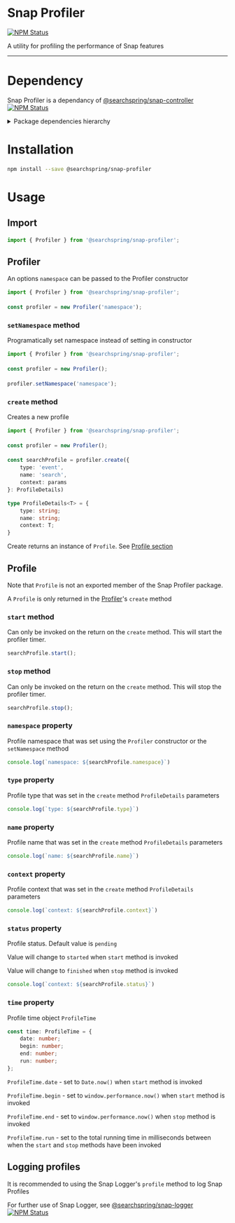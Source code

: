# Snap Profiler

<a href="https://www.npmjs.com/package/@searchspring/snap-profiler"><img alt="NPM Status" src="https://img.shields.io/npm/v/@searchspring/snap-profiler.svg?style=flat"></a>

A utility for profiling the performance of Snap features

---

# Dependency

Snap Profiler is a dependancy of [@searchspring/snap-controller](../snap-controller) <a href="https://www.npmjs.com/package/@searchspring/snap-controller"><img alt="NPM Status" src="https://img.shields.io/npm/v/@searchspring/snap-controller.svg?style=flat"></a>


<details>
    <summary>Package dependencies hierarchy</summary>
    <br/>
    <img src="../../images/snap-dependencies.jpg"/>
</details>


# Installation

```bash
npm install --save @searchspring/snap-profiler
```


# Usage
## Import
```typescript
import { Profiler } from '@searchspring/snap-profiler';
```


<h2 id="Profiler">Profiler</h2>

An options `namespace` can be passed to the Profiler constructor

```typescript
import { Profiler } from '@searchspring/snap-profiler';

const profiler = new Profiler('namespace');
```

### `setNamespace` method

Programatically set namespace instead of setting in constructor

```typescript
import { Profiler } from '@searchspring/snap-profiler';

const profiler = new Profiler();

profiler.setNamespace('namespace');
```

### `create` method
Creates a new profile

```typescript
import { Profiler } from '@searchspring/snap-profiler';

const profiler = new Profiler();

const searchProfile = profiler.create({ 
    type: 'event', 
    name: 'search', 
    context: params
}: ProfileDetails)
```

```typescript
type ProfileDetails<T> = { 
    type: string; 
    name: string; 
    context: T;
}
```

Create returns an instance of `Profile`. See [Profile section](#Profile)


<h2 id="Profile">Profile</h2>

Note that `Profile` is not an exported member of the Snap Profiler package.

A `Profile` is only returned in the [Profiler](#Profiler)'s `create` method

### `start` method
Can only be invoked on the return on the `create` method. 
This will start the profiler timer.

```typescript
searchProfile.start();
```

### `stop` method
Can only be invoked on the return on the `create` method. 
This will stop the profiler timer.

```typescript
searchProfile.stop();
```

### `namespace` property
Profile namespace that was set using the `Profiler` constructor or the `setNamespace` method

```typescript
console.log(`namespace: ${searchProfile.namespace}`)
```

### `type` property
Profile type that was set in the `create` method `ProfileDetails` parameters

```typescript
console.log(`type: ${searchProfile.type}`)
```

### `name` property
Profile name that was set in the `create` method `ProfileDetails` parameters

```typescript
console.log(`name: ${searchProfile.name}`)
```

### `context` property
Profile context that was set in the `create` method `ProfileDetails` parameters

```typescript
console.log(`context: ${searchProfile.context}`)
```

### `status` property
Profile status. Default value is `pending`

Value will change to `started` when `start` method is invoked

Value will change to `finished` when `stop` method is invoked

```typescript
console.log(`context: ${searchProfile.status}`)
```

### `time` property
Profile time object `ProfileTime`

```typescript
const time: ProfileTime = {
	date: number;
	begin: number;
	end: number;
	run: number;
};
```

`ProfileTime.date` - set to `Date.now()` when `start` method is invoked

`ProfileTime.begin` - set to `window.performance.now()` when `start` method is invoked

`ProfileTime.end` - set to `window.performance.now()` when `stop` method is invoked

`ProfileTime.run` - set to the total running time in milliseconds between when the `start` and `stop` methods have been invoked


## Logging profiles
It is recommended to using the Snap Logger's `profile` method to log Snap Profiles

For further use of Snap Logger, see [@searchspring/snap-logger](../snap-logger) <a href="https://www.npmjs.com/package/@searchspring/snap-logger"><img alt="NPM Status" src="https://img.shields.io/npm/v/@searchspring/snap-logger.svg?style=flat"></a>

